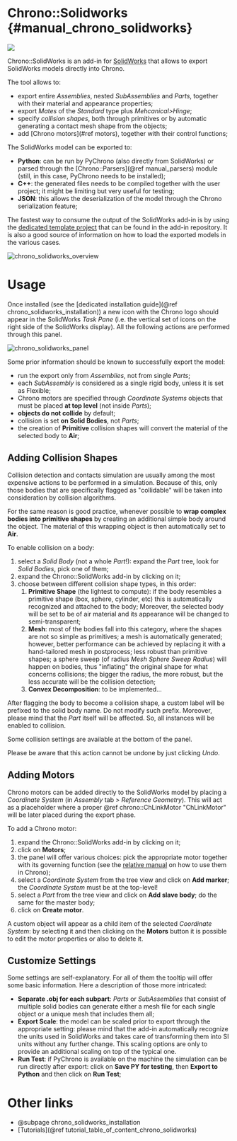 Chrono::Solidworks {#manual_chrono_solidworks}
==========================

![](http://projectchrono.org/assets/manual/carousel_chronosolidworks.jpg)

Chrono::SolidWorks is an add-in for [SolidWorks](http://www.solidworks.com) that allows to export SolidWorks models directly into Chrono.

The tool allows to:
- export entire *Assemblies*, nested *SubAssemblies* and *Parts*, together with their material and appearance properties;
- export *Mates* of the *Standard* type plus *Mehcanical>Hinge*;
- specify *collision shapes*, both through primitives or by automatic generating a contact mesh shape from the objects;
- add [Chrono motors](#ref motors), together with their control functions;

The SolidWorks model can be exported to:
- **Python**: can be run by PyChrono (also directly from SolidWorks) or parsed through the [Chrono::Parsers](@ref manual_parsers) module (still, in this case, PyChrono needs to be installed);
- **C++**: the generated files needs to be compiled together with the user project; it might be limiting but very useful for testing;
- **JSON**: this allows the deserialization of the model through the Chrono serialization feature;

The fastest way to consume the output of the SolidWorks add-in is by using the [dedicated template project](https://github.com/projectchrono/chrono-solidworks/tree/master/to_put_in_app_dir/ChronoSolidworksImportTemplate) that can be found in the add-in repository. It is also a good source of information on how to load the exported models in the various cases.


![chrono_solidworks_overview](http://projectchrono.org/assets/manual/chrono_solidworks_overview.png)


# Usage

Once installed (see the [dedicated installation guide](@ref chrono_solidworks_installation)) a new icon with the Chrono logo should appear in the SolidWorks *Task Pane* (i.e. the vertical set of icons on the right side of the SolidWorks display). All the following actions are performed through this panel.

![chrono_solidworks_panel](http://projectchrono.org/assets/manual/chrono_solidworks_panel.png)

Some prior information should be known to successfully export the model:
+ run the export only from *Assemblies*, not from single *Parts*;
+ each *SubAssembly* is considered as a single rigid body, unless it is set as Flexible;
+ Chrono motors are specified through *Coordinate Systems* objects that must be placed **at top level** (not inside *Parts*);
+ **objects do not collide** by default;
+ collision is set **on Solid Bodies**, not *Parts*;
+ the creation of **Primitive** collision shapes will convert the material of the selected body to **Air**;


## Adding Collision Shapes

Collision detection and contacts simulation are usually among the most expensive actions to be performed in a simulation. Because of this, only those bodies that are specifically flagged as "collidable" will be taken into consideration by collision algorithms.

For the same reason is good practice, whenever possible to **wrap complex bodies into primitive shapes** by creating an additional simple body around the object. The material of this wrapping object is then automatically set to **Air**.

To enable collision on a body:
1. select a *Solid Body* (not a whole *Part*!): expand the *Part* tree, look for *Solid Bodies*, pick one of them;
2. expand the Chrono::SolidWorks add-in by clicking on it;
3. choose between different collision shape types, in this order:
   1. **Primitive Shape** (the lightest to compute): if the body resembles a primitive shape (box, sphere, cylinder, etc) this is automatically recognized and attached to the body;
      Moreover, the selected body will be set to be of air material and its appearance will be changed to semi-transparent;
   2. **Mesh**: most of the bodies fall into this category, where the shapes are not so simple as primitives; a mesh is automatically generated; however, better performance can be achieved by replacing it with a hand-tailored mesh in postprocess; less robust than primitive shapes;
      a sphere sweep (of radius *Mesh Sphere Sweep Radius*) will happen on bodies, thus "inflating" the original shape for what concerns collisions; the bigger the radius, the more robust, but the less accurate will be the collision detection;
   3. **Convex Decomposition**: to be implemented...

After flagging the body to become a collision shape, a custom label will be prefixed to the solid body name. Do not modify such prefix. Moreover, please mind that the *Part* itself will be affected. So, all instances will be enabled to collision.

Some collision settings are available at the bottom of the panel.

Please be aware that this action cannot be undone by just clicking *Undo*.



## Adding Motors

Chrono motors can be added directly to the SolidWorks model by placing a *Coordinate System* (in *Assembly* tab > *Reference Geometry*). This will act as a placeholder where a proper @ref chrono::ChLinkMotor "ChLinkMotor" will be later placed during the export phase.

To add a Chrono motor:
1. expand the Chrono::SolidWorks add-in by clicking on it;
2. click on **Motors**;
3. the panel will offer various choices: pick the appropriate motor together with its governing function (see the [relative manual](motors.html#how_to_control_motors) on how to use them in Chrono);
4. select a *Coordinate System* from the tree view and click on **Add marker**; the *Coordinate System* must be at the top-level!
5. select a *Part* from the tree view and click on **Add slave body**; do the same for the master body;
6. click on **Create motor**.

A custom object will appear as a child item of the selected *Coordinate System*: by selecting it and then clicking on the **Motors** button it is possible to edit the motor properties or also to delete it.


## Customize Settings

Some settings are self-explanatory. For all of them the tooltip will offer some basic information. Here a description of those more intricated:

- **Separate .obj for each subpart**: *Parts* or *SubAssemblies* that consist of multiple solid bodies can generate either a mesh file for each single object or a unique mesh that includes them all;
- **Export Scale**: the model can be scaled prior to export through the appropriate setting: please mind that the add-in automatically recognize the units used in SolidWorks and takes care of transforming them into SI units without any further change. This scaling options are only to provide an additional scaling on top of the typical one.
- **Run Test**: if PyChrono is available on the machine the simulation can be run directly after export: click on **Save PY for testing**, then **Export to Python** and then click on **Run Test**;



# Other links

* @subpage chrono_solidworks_installation
* [Tutorials](@ref tutorial_table_of_content_chrono_solidworks)

